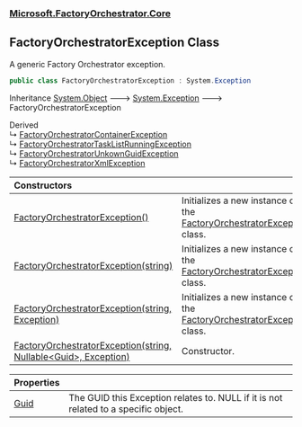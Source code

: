 ### [Microsoft.FactoryOrchestrator.Core](Microsoft_FactoryOrchestrator_Core.md 'Microsoft.FactoryOrchestrator.Core')
## FactoryOrchestratorException Class
A generic Factory Orchestrator exception.  
```csharp
public class FactoryOrchestratorException : System.Exception
```

Inheritance [System.Object](https://docs.microsoft.com/en-us/dotnet/api/System.Object 'System.Object') &#129106; [System.Exception](https://docs.microsoft.com/en-us/dotnet/api/System.Exception 'System.Exception') &#129106; FactoryOrchestratorException  

Derived  
&#8627; [FactoryOrchestratorContainerException](Microsoft_FactoryOrchestrator_Core_FactoryOrchestratorContainerException.md 'Microsoft.FactoryOrchestrator.Core.FactoryOrchestratorContainerException')  
&#8627; [FactoryOrchestratorTaskListRunningException](Microsoft_FactoryOrchestrator_Core_FactoryOrchestratorTaskListRunningException.md 'Microsoft.FactoryOrchestrator.Core.FactoryOrchestratorTaskListRunningException')  
&#8627; [FactoryOrchestratorUnkownGuidException](Microsoft_FactoryOrchestrator_Core_FactoryOrchestratorUnkownGuidException.md 'Microsoft.FactoryOrchestrator.Core.FactoryOrchestratorUnkownGuidException')  
&#8627; [FactoryOrchestratorXmlException](Microsoft_FactoryOrchestrator_Core_FactoryOrchestratorXmlException.md 'Microsoft.FactoryOrchestrator.Core.FactoryOrchestratorXmlException')  

| Constructors | |
| :--- | :--- |
| [FactoryOrchestratorException()](Microsoft_FactoryOrchestrator_Core_FactoryOrchestratorException_FactoryOrchestratorException().md 'Microsoft.FactoryOrchestrator.Core.FactoryOrchestratorException.FactoryOrchestratorException()') | Initializes a new instance of the [FactoryOrchestratorException](Microsoft_FactoryOrchestrator_Core_FactoryOrchestratorException.md 'Microsoft.FactoryOrchestrator.Core.FactoryOrchestratorException') class.<br/> |
| [FactoryOrchestratorException(string)](Microsoft_FactoryOrchestrator_Core_FactoryOrchestratorException_FactoryOrchestratorException(string).md 'Microsoft.FactoryOrchestrator.Core.FactoryOrchestratorException.FactoryOrchestratorException(string)') | Initializes a new instance of the [FactoryOrchestratorException](Microsoft_FactoryOrchestrator_Core_FactoryOrchestratorException.md 'Microsoft.FactoryOrchestrator.Core.FactoryOrchestratorException') class.<br/> |
| [FactoryOrchestratorException(string, Exception)](Microsoft_FactoryOrchestrator_Core_FactoryOrchestratorException_FactoryOrchestratorException(string_System_Exception).md 'Microsoft.FactoryOrchestrator.Core.FactoryOrchestratorException.FactoryOrchestratorException(string, System.Exception)') | Initializes a new instance of the [FactoryOrchestratorException](Microsoft_FactoryOrchestrator_Core_FactoryOrchestratorException.md 'Microsoft.FactoryOrchestrator.Core.FactoryOrchestratorException') class.<br/> |
| [FactoryOrchestratorException(string, Nullable&lt;Guid&gt;, Exception)](Microsoft_FactoryOrchestrator_Core_FactoryOrchestratorException_FactoryOrchestratorException(string_System_Nullable_System_Guid__System_Exception).md 'Microsoft.FactoryOrchestrator.Core.FactoryOrchestratorException.FactoryOrchestratorException(string, System.Nullable&lt;System.Guid&gt;, System.Exception)') | Constructor.<br/> |

| Properties | |
| :--- | :--- |
| [Guid](Microsoft_FactoryOrchestrator_Core_FactoryOrchestratorException_Guid.md 'Microsoft.FactoryOrchestrator.Core.FactoryOrchestratorException.Guid') | The GUID this Exception relates to. NULL if it is not related to a specific object.<br/> |
